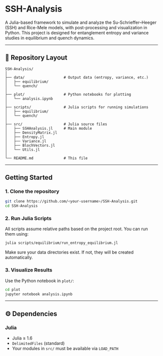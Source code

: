 
# SSH-Analysis

A Julia-based framework to simulate and analyze the Su-Schrieffer–Heeger (SSH) and Rice-Mele models, with post-processing and visualization in Python. This project is designed for entanglement entropy and variance studies in equilibrium and quench dynamics.

---

## 📁 Repository Layout

```
SSH-Analysis/
│
├── data/                  # Output data (entropy, variance, etc.)
│   ├── equilibrium/
│   └── quench/
│
├── plot/                  # Python notebooks for plotting
│   └── analysis.ipynb
│
├── scripts/               # Julia scripts for running simulations
│   ├── equilibrium/
│   └── quench/
│
├── src/                   # Julia source files
│   ├── SSHAnalysis.jl     # Main module
│   ├── DensityMatrix.jl
│   ├── Entropy.jl
│   ├── Variance.jl
│   ├── BlochVectors.jl
│   └── Utils.jl
│
└── README.md              # This file
```

---

## Getting Started

### 1. Clone the repository

```bash
git clone https://github.com/<your-username>/SSH-Analysis.git
cd SSH-Analysis
```

### 2. Run Julia Scripts

All scripts assume relative paths based on the project root. You can run them using:

```bash
julia scripts/equilibrium/run_entropy_equilibrium.jl
```

Make sure your data directories exist. If not, they will be created automatically.

### 3. Visualize Results

Use the Python notebook in `plot/`:

```bash
cd plot
jupyter notebook analysis.ipynb
```
---

## ⚙️ Dependencies

### Julia
- Julia ≥ 1.6
- `DelimitedFiles` (standard)
- Your modules in `src/` must be available via `LOAD_PATH`
